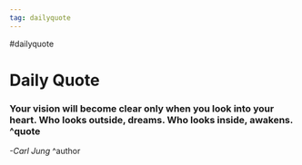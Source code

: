 ```yaml
---
tag: dailyquote
---
```


#dailyquote

# Daily Quote

### Your vision will become clear only when you look into your heart. Who looks outside, dreams. Who looks inside, awakens. ^quote
*-Carl Jung* ^author
